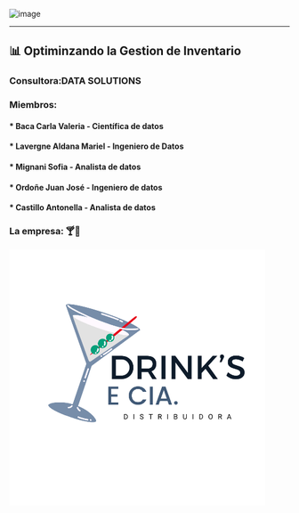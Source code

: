 ![image](https://github.com/user-attachments/assets/c2ca036c-3250-4623-a662-b6db55e718aa)
__________________________________________________________________________________________



## 📊 Optiminzando la Gestion de Inventario

### Consultora:DATA SOLUTIONS


### Miembros: 
#### * Baca Carla Valeria - Científica de datos
#### * Lavergne Aldana Mariel - Ingeniero de Datos
#### * Mignani Sofia - Analista de datos
#### * Ordoñe Juan José - Ingeniero de datos
#### * Castillo Antonella - Analista de datos

### La empresa: 🍸🍾
![alt text](image.png)
